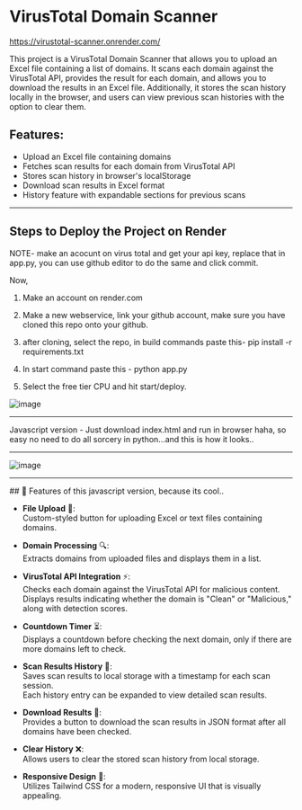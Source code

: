 # VirusTotal Domain Scanner
https://virustotal-scanner.onrender.com/

This project is a VirusTotal Domain Scanner that allows you to upload an Excel file containing a list of domains. It scans each domain against the VirusTotal API, provides the result for each domain, and allows you to download the results in an Excel file. Additionally, it stores the scan history locally in the browser, and users can view previous scan histories with the option to clear them.

## Features:
- Upload an Excel file containing domains
- Fetches scan results for each domain from VirusTotal API
- Stores scan history in browser's localStorage
- Download scan results in Excel format
- History feature with expandable sections for previous scans

---

## Steps to Deploy the Project on Render
NOTE- make an acocunt on virus total and get your api key, replace that in app.py, you can use github editor to do the same and click commit.

Now,
1. Make an account on render.com
2. Make a new webservice, link your github account, make sure you have cloned this repo onto your github.
3. after cloning, select the repo, in build commands paste this- 
pip install -r requirements.txt

4. In start command paste this -
python app.py

5. Select the free tier CPU and hit start/deploy.

![image](https://github.com/user-attachments/assets/3bcedfa1-3b55-44bd-9801-fc697e281278)
<hr>

Javascript version - Just download index.html and run in browser haha, so easy no need to do all sorcery in python...and this is how it looks..<hr>
![image](https://github.com/user-attachments/assets/1aecac92-e83b-4740-95df-62177e7c1801)
<hr>
## 🚀 Features of this javascript version, because its cool..

- **File Upload** 📂:  
  Custom-styled button for uploading Excel or text files containing domains.

- **Domain Processing** 🔍:  
  Extracts domains from uploaded files and displays them in a list.

- **VirusTotal API Integration** ⚡:  
  Checks each domain against the VirusTotal API for malicious content.  
  Displays results indicating whether the domain is "Clean" or "Malicious," along with detection scores.

- **Countdown Timer** ⏳:  
  Displays a countdown before checking the next domain, only if there are more domains left to check.

- **Scan Results History** 📜:  
  Saves scan results to local storage with a timestamp for each scan session.  
  Each history entry can be expanded to view detailed scan results.

- **Download Results** 💾:  
  Provides a button to download the scan results in JSON format after all domains have been checked.

- **Clear History** ❌:  
  Allows users to clear the stored scan history from local storage.

- **Responsive Design** 📱:  
  Utilizes Tailwind CSS for a modern, responsive UI that is visually appealing.

